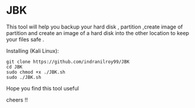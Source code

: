 # JBK
This tool will help you backup your hard disk , partition ,create image of  partition and  create an  image of a hard disk into the other location to keep your files safe . 

Installing (Kali Linux):
```
git clone https://github.com/indranilroy99/JBK
cd JBK
sudo chmod +x ./JBK.sh
sudo ./JBK.sh
```


Hope you find this tool useful 

cheers !!

